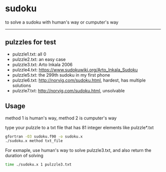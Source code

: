 # sudoku
to solve a sudoku with human's way or cumputer's way

-----------------------------
## pulzzles for test
* pulzzle1.txt: all 0
* pulzzle2.txt: an easy case
* pulzzle3.txt: Arto Inkala 2006
* pulzzle4.txt: https://www.sudokuwiki.org/Arto_Inkala_Sudoku
* pulzzle5.txt: the 299th sudoku in my first phone
* pulzzle6.txt: http://norvig.com/sudoku.html, hardest, has multiple solutions
* pulzzle7.txt: http://norvig.com/sudoku.html, unsolvable

## Usage
method 1 is human's way, method 2 is cumputer's way

type your pulzzle to a txt file that has 81 integer elements like pulzzle*.txt

```bash
gfortran -O3 sudoku.f90 -o sudoku.x
./sudoku.x method txt_file
```

For exmaple, use human's way to solve pulzzle3.txt, and also return the duration of solving
```bash
time ./sudoku.x 1 pulzzle3.txt
```
